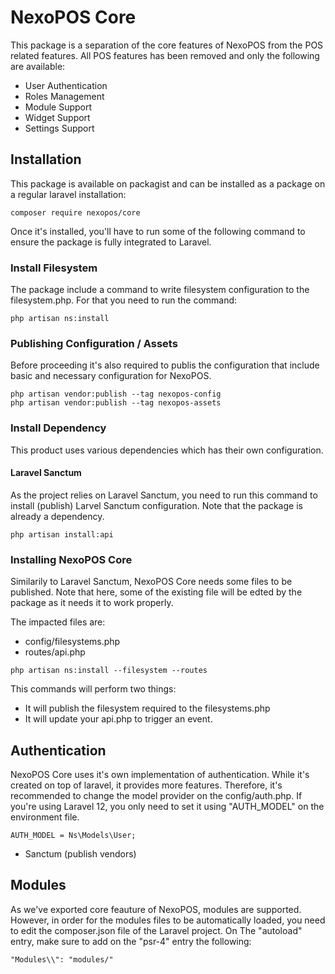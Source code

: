# NexoPOS Core
This package is a separation of the core features of NexoPOS from the POS related features.
All POS features has been removed and only the following are available:

- User Authentication
- Roles Management
- Module Support
- Widget Support
- Settings Support

## Installation
This package is available on packagist and can be installed as a package on a regular laravel installation:

```composer require nexopos/core```

Once it's installed, you'll have to run some of the following command to ensure the package is fully integrated to Laravel.

### Install Filesystem
The package include a command to write filesystem configuration to the filesystem.php. For that you need to run the command:

```
php artisan ns:install
```

### Publishing Configuration / Assets
Before proceeding it's also required to publis the configuration that include basic and necessary configuration for NexoPOS.

```
php artisan vendor:publish --tag nexopos-config
php artisan vendor:publish --tag nexopos-assets
```

### Install Dependency

This product uses various dependencies which has their own configuration. 

#### Laravel Sanctum
As the project relies on Laravel Sanctum, you need to run this command to install (publish) Larvel Sanctum configuration.
Note that the package is already a dependency.

```
php artisan install:api
```

### Installing NexoPOS Core
Similarily to Laravel Sanctum, NexoPOS Core needs some files to be published. Note that here, some of the existing file will be edted by the package as
it needs it to work properly. 

The impacted files are:

- config/filesystems.php
- routes/api.php

```
php artisan ns:install --filesystem --routes
```
This commands will perform two things:

- It will publish the filesystem required to the filesystems.php
- It will update your api.php to trigger an event.

## Authentication
NexoPOS Core uses it's own implementation of authentication. While it's created on top of laravel, it provides more features. Therefore, it's recommended to change the model provider on the config/auth.php. If you're using Laravel 12, you only need to set it using "AUTH_MODEL" on the environment file.

```
AUTH_MODEL = Ns\Models\User;
```

- Sanctum (publish vendors)

## Modules

As we've exported core feauture of NexoPOS, modules are supported. However, in order for the modules files to be automatically loaded, you need to edit the composer.json file of the Laravel project. On The "autoload" entry, make sure to add on the "psr-4" entry the following:

```
"Modules\\": "modules/"
```